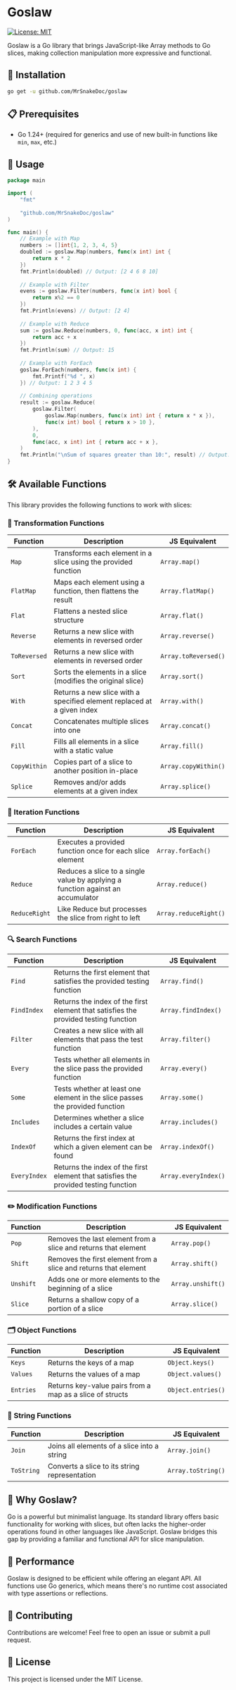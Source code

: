 # Goslaw

[![License: MIT](https://img.shields.io/badge/License-MIT-yellow.svg)](https://opensource.org/licenses/MIT)

Goslaw is a Go library that brings JavaScript-like Array methods to Go slices, making collection manipulation more expressive and functional.

## 🚀 Installation

```bash
go get -u github.com/MrSnakeDoc/goslaw
```

## 📋 Prerequisites

- Go 1.24+ (required for generics and use of new built-in functions like `min`, `max`, etc.)

## 📖 Usage

```go
package main

import (
	"fmt"
	
	"github.com/MrSnakeDoc/goslaw"
)

func main() {
	// Example with Map
	numbers := []int{1, 2, 3, 4, 5}
	doubled := goslaw.Map(numbers, func(x int) int {
		return x * 2
	})
	fmt.Println(doubled) // Output: [2 4 6 8 10]
	
	// Example with Filter
	evens := goslaw.Filter(numbers, func(x int) bool {
		return x%2 == 0
	})
	fmt.Println(evens) // Output: [2 4]
	
	// Example with Reduce
	sum := goslaw.Reduce(numbers, 0, func(acc, x int) int {
		return acc + x
	})
	fmt.Println(sum) // Output: 15
	
	// Example with ForEach
	goslaw.ForEach(numbers, func(x int) {
		fmt.Printf("%d ", x)
	}) // Output: 1 2 3 4 5
	
	// Combining operations
	result := goslaw.Reduce(
		goslaw.Filter(
			goslaw.Map(numbers, func(x int) int { return x * x }),
			func(x int) bool { return x > 10 },
		),
		0,
		func(acc, x int) int { return acc + x },
	)
	fmt.Println("\nSum of squares greater than 10:", result) // Output: 41 (16 + 25)
}
```

## 🛠️ Available Functions

This library provides the following functions to work with slices:

### 🔄 Transformation Functions

| Function | Description | JS Equivalent |
|----------|-------------|---------------|
| `Map` | Transforms each element in a slice using the provided function | `Array.map()` |
| `FlatMap` | Maps each element using a function, then flattens the result | `Array.flatMap()` |
| `Flat` | Flattens a nested slice structure | `Array.flat()` |
| `Reverse` | Returns a new slice with elements in reversed order | `Array.reverse()` |
| `ToReversed` | Returns a new slice with elements in reversed order | `Array.toReversed()` |
| `Sort` | Sorts the elements in a slice (modifies the original slice) | `Array.sort()` |
| `With` | Returns a new slice with a specified element replaced at a given index | `Array.with()` |
| `Concat` | Concatenates multiple slices into one | `Array.concat()` |
| `Fill` | Fills all elements in a slice with a static value | `Array.fill()` |
| `CopyWithin` | Copies part of a slice to another position in-place | `Array.copyWithin()` |
| `Splice` | Removes and/or adds elements at a given index | `Array.splice()` |


### 🔄 Iteration Functions

| Function | Description | JS Equivalent |
|----------|-------------|---------------|
| `ForEach` | Executes a provided function once for each slice element | `Array.forEach()` |
| `Reduce` | Reduces a slice to a single value by applying a function against an accumulator | `Array.reduce()` |
| `ReduceRight` | Like Reduce but processes the slice from right to left | `Array.reduceRight()` |

### 🔍 Search Functions

| Function | Description | JS Equivalent |
|----------|-------------|---------------|
| `Find` | Returns the first element that satisfies the provided testing function | `Array.find()` |
| `FindIndex` | Returns the index of the first element that satisfies the provided testing function | `Array.findIndex()` |
| `Filter` | Creates a new slice with all elements that pass the test function | `Array.filter()` |
| `Every` | Tests whether all elements in the slice pass the provided function | `Array.every()` |
| `Some` | Tests whether at least one element in the slice passes the provided function | `Array.some()` |
| `Includes` | Determines whether a slice includes a certain value | `Array.includes()` |
| `IndexOf` | Returns the first index at which a given element can be found | `Array.indexOf()` |
| `EveryIndex` | Returns the index of the first element that satisfies the provided testing function | `Array.everyIndex()` |

### ✏️ Modification Functions

| Function | Description | JS Equivalent |
|----------|-------------|---------------|
| `Pop` | Removes the last element from a slice and returns that element | `Array.pop()` |
| `Shift` | Removes the first element from a slice and returns that element | `Array.shift()` |
| `Unshift` | Adds one or more elements to the beginning of a slice | `Array.unshift()` |
| `Slice` | Returns a shallow copy of a portion of a slice | `Array.slice()` |

### 🗂️ Object Functions

| Function | Description | JS Equivalent |
|----------|-------------|---------------|
| `Keys` | Returns the keys of a map | `Object.keys()` |
| `Values` | Returns the values of a map | `Object.values()` |
| `Entries` | Returns key-value pairs from a map as a slice of structs | `Object.entries()` |

### 📝 String Functions

| Function | Description | JS Equivalent |
|----------|-------------|---------------|
| `Join` | Joins all elements of a slice into a string | `Array.join()` |
| `ToString` | Converts a slice to its string representation | `Array.toString()` |

## 🤔 Why Goslaw?

Go is a powerful but minimalist language. Its standard library offers basic functionality for working with slices, but often lacks the higher-order operations found in other languages like JavaScript. Goslaw  bridges this gap by providing a familiar and functional API for slice manipulation.

## 🔧 Performance

Goslaw is designed to be efficient while offering an elegant API. All functions use Go generics, which means there's no runtime cost associated with type assertions or reflections.

## 🤝 Contributing

Contributions are welcome! Feel free to open an issue or submit a pull request.

## 📄 License

This project is licensed under the MIT License.
